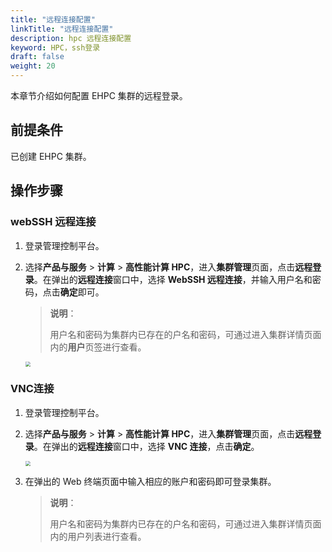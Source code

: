 ```yaml
---
title: "远程连接配置"
linkTitle: "远程连接配置"
description: hpc 远程连接配置
keyword: HPC，ssh登录
draft: false
weight: 20
---
```


本章节介绍如何配置 EHPC 集群的远程登录。

## 前提条件

已创建 EHPC 集群。

## 操作步骤

### webSSH 远程连接

1. 登录管理控制平台。

2. 选择**产品与服务** > **计算** > **高性能计算 HPC**，进入**集群管理**页面，点击**远程登录**。在弹出的**远程连接**窗口中，选择 **WebSSH 远程连接**，并输入用户名和密码，点击**确定**即可。

   > **说明**：
   >
   > 用户名和密码为集群内已存在的户名和密码，可通过进入集群详情页面内的**用户**页签进行查看。

   <img src="../../../_images/remote_login_2.png" style="zoom:50%;" />

### VNC连接

1. 登录管理控制平台。

2. 选择**产品与服务** > **计算** > **高性能计算 HPC**，进入**集群管理**页面，点击**远程登录**。在弹出的**远程连接**窗口中，选择 **VNC 连接**，点击**确定**。
   
   <img src="../../../_images/remote_login_2.png" style="zoom:50%;" />

4. 在弹出的 Web 终端页面中输入相应的账户和密码即可登录集群。
   > **说明**：
   >
   > 用户名和密码为集群内已存在的户名和密码，可通过进入集群详情页面内的用户列表进行查看。




